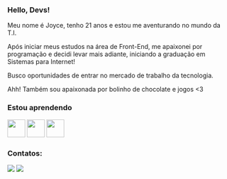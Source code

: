 ### Hello, Devs!

Meu nome é Joyce, tenho 21 anos e estou me aventurando no mundo da T.I.

Após iniciar meus estudos na área de Front-End, me apaixonei por programação e decidi levar mais adiante, iniciando a graduação em Sistemas para Internet!

Busco oportunidades de entrar no mercado de trabalho da tecnologia.

Ahh! Também sou apaixonada por bolinho de chocolate e jogos <3

### Estou aprendendo

<img src="https://cdn.jsdelivr.net/gh/devicons/devicon/icons/html5/html5-original.svg" width="40" height="40"> <img src="https://cdn.jsdelivr.net/gh/devicons/devicon/icons/css3/css3-original.svg" width="40" height="40"> <img src="https://cdn.jsdelivr.net/gh/devicons/devicon/icons/javascript/javascript-original.svg" width="40" height="40">

### Contatos:

<div>
<a href = "mailto:joyce.mbt@gmail.com"><img src="https://img.shields.io/badge/Gmail-D14836?style=for-the-badge&logo=gmail&logoColor=white" target="_blank"></a>
<a href="https://www.linkedin.com/in/joyce-teodoro/" target="_blank"><img src="https://img.shields.io/badge/-LinkedIn-%230077B5?style=for-the-badge&logo=linkedin&logoColor=white" target="_blank"></a>   
</div>
<!--
**dodojoy/dodojoy** is a ✨ _special_ ✨ repository because its `README.md` (this file) appears on your GitHub profile.

Here are some ideas to get you started:

- 🔭 I’m currently working on ...
- 🌱 I’m currently learning ...
- 👯 I’m looking to collaborate on ...
- 🤔 I’m looking for help with ...
- 💬 Ask me about ...
- 📫 How to reach me: ...
- 😄 Pronouns: ...
- ⚡ Fun fact: ...
-->
